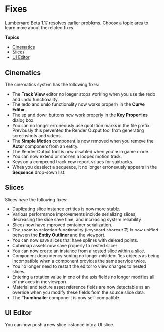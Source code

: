 # Fixes<a name="lumberyard-v1.17-fixes"></a>

Lumberyard Beta 1\.17 resolves earlier problems\. Choose a topic area to learn more about the related fixes\.

**Topics**
+ [Cinematics](#cinematics-fixes-v1.17)
+ [Slices](#slices-fixes-v1.17)
+ [UI Editor](#ui-editor-fixes-v1.17)

## Cinematics<a name="cinematics-fixes-v1.17"></a>

The cinematics system has the following fixes:
+ The **Track View** editor no longer stops working when you use the redo and undo functionality\.
+ The redo and undo functionality now works properly in the **Curve Editor**\.
+ The up and down buttons now work properly in the **Key Properties** dialog box\.
+ You can no longer erroneously use quotation marks in the file prefix\. Previously this prevented the Render Output tool from generating screenshots and videos\.
+ The **Simple Motion** component is now removed when you remove the **Actor** component from an entity\.
+ The Render Output tool is now disabled when you're in game mode\.
+ You can now extend or shorten a looped motion track\.
+ Keys on a compound track now report values for subtracks\.
+ When you deselect a sequence, it no longer erroneously appears in the **Sequence** drop\-down list\.

## Slices<a name="slices-fixes-v1.17"></a>

Slices have the following fixes:
+ Duplicating slice instance entities is now more stable\.
+ Various performance improvements include serializing slices, decreasing the slice save time, and increasing system reliability\.
+ Slices now have improved container serialization\.
+ The zoom to selection functionality \(keyboard shortcut **Z**\) is now unified between the **Entity Outliner** and the viewport\.
+ You can now save slices that have splines with deleted points\.
+ Cubemap assets now save properly to nested slices\.
+ You can now create an instance from a nested slice within a slice\.
+ Component dependency sorting no longer misidentifies objects as being incompatible when a component provides the same service twice\.
+ You no longer need to restart the editor to view changes to nested slices\.
+ Entering a rotation value in one of the axis fields no longer modifies all of the axes in the viewport\.
+ Material and texture asset reference fields are now detectable as an override when you modify these fields from the source slice data\.
+ The **Thumbnailer** component is now self\-compatible\.

## UI Editor<a name="ui-editor-fixes-v1.17"></a>

You can now push a new slice instance into a UI slice\.